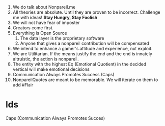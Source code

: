 1. We do talk about Nonpareil.me
2. All theories are absolute. Until they are proven to be incorrect. Challenge me with ideas! **Stay Hungry, Stay Foolish**
3. We will not have fear of imposter
4. Creators come first.
5. Everything is Open Source
	1. The data layer is the proprietary software
	2. Anyone that gives a nonpareil contribution will be compensated
6. We intend to enhance a gamer's attitude and experience, not exploit.
7. We are Utilitarian. If the means justify the end and the end is innately altruistic, the action is nonpareil. 
8. The entity with the highest Eq (Emotional Quotient) in the decided vertical will make emotional decisions
9. Communication Always Promotes Success (Caps)
10. NonpareilQuotes are meant to be memorable. We will iterate on them to add #Flair

# Ids
Caps (Communication Always Promotes Succes)